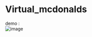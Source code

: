 # Virtual_mcdonalds
demo : <br>
![image](https://user-images.githubusercontent.com/99667252/183930750-c9e1a903-fea7-4d29-8a23-b04017891737.png)
